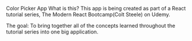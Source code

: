 Color Picker App
What is this?
This app is being created as part of a React tutorial series, The Modern React Bootcamp(Colt Steele) on Udemy.

The goal:
To bring together all of the concepts learned throughout the tutorial series into one big application.
